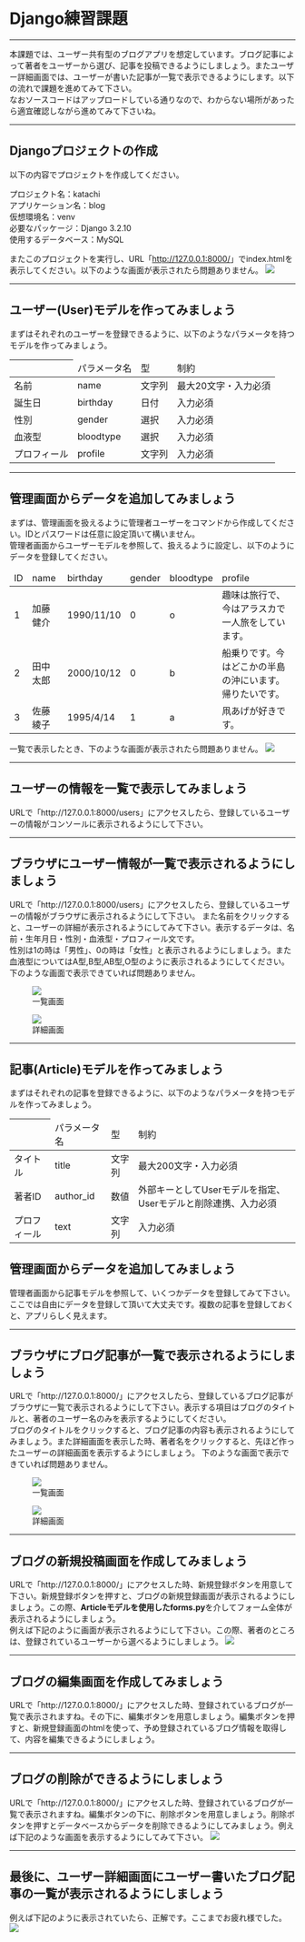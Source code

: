 <h1>Django練習課題</h1>

<hr>
本課題では、ユーザー共有型のブログアプリを想定しています。ブログ記事によって著者をユーザーから選び、記事を投稿できるようにしましょう。またユーザー詳細画面では、ユーザーが書いた記事が一覧で表示できるようにします。以下の流れで課題を進めてみて下さい。<br/>
なおソースコードはアップロードしている通りなので、わからない場所があったら適宜確認しながら進めてみて下さいね。
<hr>
<h2>Djangoプロジェクトの作成</h2>
以下の内容でプロジェクトを作成してください。<br/>

プロジェクト名：katachi<br/>
アプリケーション名：blog<br/>
仮想環境名：venv<br/>
必要なパッケージ：Django 3.2.10<br/>
使用するデータベース：MySQL

またこのプロジェクトを実行し、URL「<a>http://127.0.0.1:8000/</a>」でindex.htmlを表示してください。以下のような画面が表示されたら問題ありません。
<img src="./forREADME/install.jpg">

<hr>
<h2>ユーザー(User)モデルを作ってみましょう</h2>
まずはそれぞれのユーザーを登録できるように、以下のようなパラメータを持つモデルを作ってみましょう。
<table>
    <thead>
        <tr>
            <th></th>
            <td>パラメータ名</td>
            <td>型</td>
            <td>制約</td>
        </tr>
    </thead>
    <tbody>
        <tr>
            <td>名前</td>
            <td>name</td>
            <td>文字列</td>
            <td>最大20文字・入力必須</td>
        </tr>
        <tr>
            <td>誕生日</td>
            <td>birthday</td>
            <td>日付</td>
            <td>入力必須</td>
        </tr>
        <tr>
            <td>性別</td>
            <td>gender</td>
            <td>選択</td>
            <td>入力必須</td>
        </tr>
        <tr>
            <td>血液型</td>
            <td>bloodtype</td>
            <td>選択</td>
            <td>入力必須</td>
        </tr>
        <tr>
            <td>プロフィール</td>
            <td>profile</td>
            <td>文字列</td>
            <td>入力必須</td>
        </tr>
    </tbody>
</table>
<hr>
<h2>管理画面からデータを追加してみましょう</h2>
まずは、管理画面を扱えるように管理者ユーザーをコマンドから作成してください。IDとパスワードは任意に設定頂いて構いません。</br>
管理者画面からユーザーモデルを参照して、扱えるように設定し、以下のようにデータを登録してください。
<table>
    <thead>
        <tr>
            <td>ID</td>
            <td>name</td>
            <td>birthday</td>
            <td>gender</td>
            <td>bloodtype</td>
            <td>profile</td>
        </tr>
    </thead>
    <tbody>
        <tr>
            <td>1</td>
            <td>加藤健介</td>
            <td>1990/11/10</td>
            <td>0</td>
            <td>o</td>
            <td>趣味は旅行で、今はアラスカで一人旅をしています。</td>
        </tr>
        <tr>
            <td>2</td>
            <td>田中太郎</td>
            <td>2000/10/12</td>
            <td>0</td>
            <td>b</td>
            <td>船乗りです。今はどこかの半島の沖にいます。帰りたいです。</td>
        </tr>
        <tr>
            <td>3</td>
            <td>佐藤綾子</td>
            <td>1995/4/14</td>
            <td>1</td>
            <td>a</td>
            <td>凧あげが好きです。</td>
        </tr>
    </tbody>
</table>

一覧で表示したとき、下のような画面が表示されたら問題ありません。
<img src="./forREADME/profiles.jpg">

<hr>
<h2>ユーザーの情報を一覧で表示してみましょう</h2>
URLで「<a>http://127.0.0.1:8000/users</a>」にアクセスしたら、登録しているユーザーの情報がコンソールに表示されるようにして下さい。

<hr>
<h2>ブラウザにユーザー情報が一覧で表示されるようにしましょう</h2>
URLで「<a>http://127.0.0.1:8000/users</a>」にアクセスしたら、登録しているユーザーの情報がブラウザに表示されるようにして下さい。
また名前をクリックすると、ユーザーの詳細が表示されるようにしてみて下さい。表示するデータは、名前・生年月日・性別・血液型・プロフィール文です。<br/>
性別は1の時は「男性」、0の時は「女性」と表示されるようにしましょう。また血液型についてはA型,B型,AB型,O型のように表示されるようにしてください。<br/>
下のような画面で表示できていれば問題ありません。<br/>
<figure>
    <img src="./forREADME/users.jpg">
    <figcaption>一覧画面</figcatption>
</figure>
<figure>
    <img src="./forREADME/user_detail.jpg">
    <figcaption>詳細画面</figcatption>
</figure>

<hr>
<h2>記事(Article)モデルを作ってみましょう</h2>
まずはそれぞれの記事を登録できるように、以下のようなパラメータを持つモデルを作ってみましょう。

<table>
    <thead>
        <tr>
            <th></th>
            <td>パラメータ名</td>
            <td>型</td>
            <td>制約</td>
        </tr>
    </thead>
    <tbody>
        <tr>
            <td>タイトル</td>
            <td>title</td>
            <td>文字列</td>
            <td>最大200文字・入力必須</td>
        </tr>
        <tr>
            <td>著者ID</td>
            <td>author_id</td>
            <td>数値</td>
            <td>外部キーとしてUserモデルを指定、Userモデルと削除連携、入力必須</td>
        </tr>
        <tr>
            <td>プロフィール</td>
            <td>text</td>
            <td>文字列</td>
            <td>入力必須</td>
        </tr>
    </tbody>
</table>

<h2>管理画面からデータを追加してみましょう</h2>
管理者画面から記事モデルを参照して、いくつかデータを登録してみて下さい。ここでは自由にデータを登録して頂いて大丈夫です。複数の記事を登録しておくと、アプリらしく見えます。

<hr>
<h2>ブラウザにブログ記事が一覧で表示されるようにしましょう</h2>
URLで「<a>http://127.0.0.1:8000/</a>」にアクセスしたら、登録しているブログ記事がブラウザに一覧で表示されるようにして下さい。表示する項目はブログのタイトルと、著者のユーザー名のみを表示するようにしてください。<br/>
ブログのタイトルをクリックすると、ブログ記事の内容も表示されるようにしてみましょう。また詳細画面を表示した時、著者名をクリックすると、先ほど作ったユーザーの詳細画面を表示するようにしましょう。
下のような画面で表示できていれば問題ありません。<br/>
<figure>
    <img src="./forREADME/articles.jpg">
    <figcaption>一覧画面</figcatption>
</figure>
<figure>
    <img src="./forREADME/article_detail.jpg">
    <figcaption>詳細画面</figcatption>
</figure>
<hr>
<h2>ブログの新規投稿画面を作成してみましょう</h2>
URLで「<a>http://127.0.0.1:8000/</a>」にアクセスした時、新規登録ボタンを用意して下さい。新規登録ボタンを押すと、ブログの新規登録画面が表示されるようにしましょう。この際、<b>Articleモデルを使用したforms.py</b>を介してフォーム全体が表示されるようにしましょう。<br/>
例えば下記のように画面が表示されるようにして下さい。この際、著者のところは、登録されているユーザーから選べるようにしましょう。
<img src="./forREADME/new.jpg">
<hr>
<h2>ブログの編集画面を作成してみましょう</h2>
URLで「<a>http://127.0.0.1:8000/</a>」にアクセスした時、登録されているブログが一覧で表示されますね。その下に、編集ボタンを用意しましょう。編集ボタンを押すと、新規登録画面のhtmlを使って、予め登録されているブログ情報を取得して、内容を編集できるようにしましょう。<br/>
<hr>
<h2>ブログの削除ができるようにしましょう</h2>
URLで「<a>http://127.0.0.1:8000/</a>」にアクセスした時、登録されているブログが一覧で表示されますね。編集ボタンの下に、削除ボタンを用意しましょう。削除ボタンを押すとデータベースからデータを削除できるようにしてみましょう。例えば下記のような画面を表示するようにしてみて下さい。
<img src="./forREADME/complete.jpg">
<hr>
<h2>最後に、ユーザー詳細画面にユーザー書いたブログ記事の一覧が表示されるようにしましょう</h2>
例えば下記のように表示されていたら、正解です。ここまでお疲れ様でした。
<img src="./forREADME/user_comp.jpg">